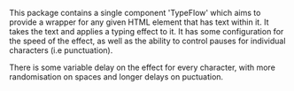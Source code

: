 This package contains a single component 'TypeFlow' which aims to provide a wrapper for any given HTML element that has text within it. It takes the text and applies a typing effect to it. It has some configuration for the speed of the effect, as well as the ability to control pauses for individual characters (i.e punctuation).

There is some variable delay on the effect for every character, with more randomisation on spaces and longer delays on puctuation.
